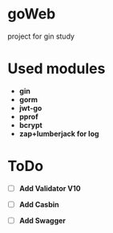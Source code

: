 # goWeb
project for gin study
   
   
# Used modules
- **gin**  
- **gorm**
- **jwt-go**   
- **pprof**  
- **bcrypt**
- **zap+lumberjack for log**  
     
     
# ToDo
- [ ] **Add Validator V10**  
- [ ] **Add Casbin**  
- [ ] **Add Swagger**
    
    


